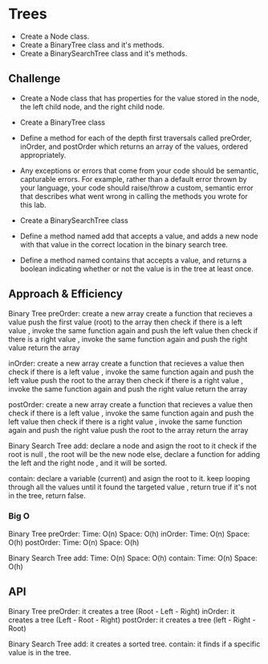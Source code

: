# Trees
* Create a Node class.
* Create a BinaryTree class and it's methods.
* Create a BinarySearchTree class and it's methods.

## Challenge
* Create a Node class that has properties for the value stored in the node, the left child node, and the right child node.
* Create a BinaryTree class
* Define a method for each of the depth first traversals called preOrder, inOrder, and postOrder which returns an array of the values, ordered appropriately.
* Any exceptions or errors that come from your code should be semantic, capturable errors. For example, rather than a default error thrown by your language, your code should raise/throw a custom, semantic error that describes what went wrong in calling the methods you wrote for this lab.

* Create a BinarySearchTree class
* Define a method named add that accepts a value, and adds a new node with that value in the correct location in the binary search tree.
* Define a method named contains that accepts a value, and returns a boolean indicating whether or not the value is in the tree at least once.

## Approach & Efficiency
Binary Tree
preOrder: 
   create a new array 
   create a function that recieves a value
   push the first value (root) to the array
   then check if there is a left value , invoke the same function again and push the left value
   then check if there is a right value , invoke the same function again and push the right value
   return the array

inOrder:
   create a new array 
   create a function that recieves a value
   then check if there is a left value , invoke the same function again and push the left value
   push the root to the array
   then check if there is a right value , invoke the same function again and push the right value
   return the array

postOrder:
   create a new array 
   create a function that recieves a value
   then check if there is a left value , invoke the same function again and push the left value
   then check if there is a right value , invoke the same function again and push the right value
   push the root to the array
   return the array

Binary Search Tree
add:
  declare a node and asign the root to it
  check if the root is null , the root will be the new node
  else, declare a function for adding the left and the right node , and it will be sorted. 

contain:
  declare a variable (current) and asign the root to it.
  keep looping through all the values until it found the targeted value , return true
  if it's not in the tree, return false.

### Big O
Binary Tree
preOrder:
  Time: O(n) 
  Space: O(h)
inOrder:
  Time: O(n) 
  Space: O(h)
postOrder:
  Time: O(n) 
  Space: O(h)

Binary Search Tree
add:
  Time: O(n) 
  Space: O(h)
contain:
  Time: O(n) 
  Space: O(h)


## API
Binary Tree
preOrder: it creates a tree (Root - Left - Right)
inOrder:  it creates a tree (Left - Root - Right)
postOrder: it creates a tree (left - Right - Root)

Binary Search Tree
add: it creates a sorted tree.
contain: it finds if a specific value is in the tree.
